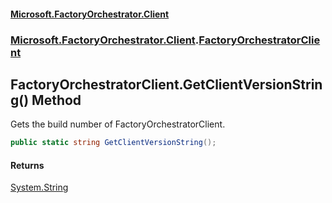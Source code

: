 #### [Microsoft.FactoryOrchestrator.Client](./Microsoft-FactoryOrchestrator-Client.md 'Microsoft.FactoryOrchestrator.Client')
### [Microsoft.FactoryOrchestrator.Client](./Microsoft-FactoryOrchestrator-Client.md 'Microsoft.FactoryOrchestrator.Client').[FactoryOrchestratorClient](./Microsoft-FactoryOrchestrator-Client-FactoryOrchestratorClient.md 'Microsoft.FactoryOrchestrator.Client.FactoryOrchestratorClient')
## FactoryOrchestratorClient.GetClientVersionString() Method
Gets the build number of FactoryOrchestratorClient.  
```csharp
public static string GetClientVersionString();
```
#### Returns
[System.String](https://docs.microsoft.com/en-us/dotnet/api/System.String 'System.String')  
  
